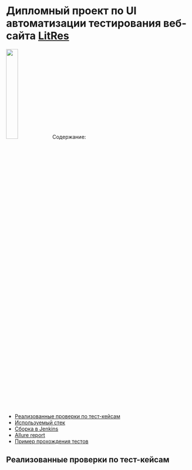 # Дипломный проект по UI автоматизации тестирования веб-сайта [LitRes](https://www.litres.ru/)
<p align="left">
  <img width="25%" src="/>
</p>

## Содержание:
- [Реализованные проверки по тест-кейсам]()
- [Используемый стек]()
- [Сборка в Jenkins]()
- [Allure report]()
- [Пример прохождения тестов]()

## Реализованные проверки по тест-кейсам
